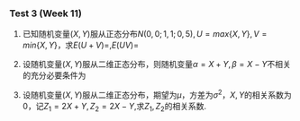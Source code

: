 ### Test 3 (Week 11)


1. 已知随机变量$(X,Y)$服从正态分布$N(0,0;1,1;0,5),U=max\{X,Y\},V=min\{X,Y\}$，求$E(U+V)=$,$E(UV)=$











2. 设随机变量$(X,Y)$服从二维正态分布，则随机变量$\alpha=X+Y,\beta=X-Y$不相关的充分必要条件为











3. 设随机变量$(X,Y)$服从二维正态分布，期望为$\mu$，方差为$\sigma^2$，$X,Y$的相关系数为0，记$Z_1=2X+Y,Z_2=2X-Y$,求$Z_1,Z_2$的相关系数.




